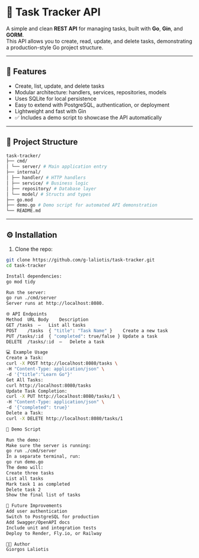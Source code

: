 # 📝 Task Tracker API

A simple and clean **REST API** for managing tasks, built with **Go**, **Gin**, and **GORM**.  
This API allows you to create, read, update, and delete tasks, demonstrating a production-style Go project structure.

---

## 🚀 Features

- Create, list, update, and delete tasks
- Modular architecture: handlers, services, repositories, models
- Uses SQLite for local persistence
- Easy to extend with PostgreSQL, authentication, or deployment
- Lightweight and fast with Gin
- ✅ Includes a demo script to showcase the API automatically

---

## 📂 Project Structure
```bash
task-tracker/
├── cmd/
│ └── server/ # Main application entry
├── internal/
│ ├── handler/ # HTTP handlers
│ ├── service/ # Business logic
│ ├── repository/ # Database layer
│ └── model/ # Structs and types
├── go.mod
├── demo.go # Demo script for automated API demonstration
└── README.md
```
---

## ⚙️ Installation

1. Clone the repo:

```bash
git clone https://github.com/g-laliotis/task-tracker.git
cd task-tracker

Install dependencies:
go mod tidy

Run the server:
go run ./cmd/server
Server runs at http://localhost:8080.

🌐 API Endpoints
Method	URL	Body	Description
GET	/tasks	—	List all tasks
POST	/tasks	{ "title": "Task Name" }	Create a new task
PUT	/tasks/:id	{ "completed": true/false }	Update a task
DELETE	/tasks/:id	—	Delete a task

💻 Example Usage
Create a Task:
curl -X POST http://localhost:8080/tasks \
-H "Content-Type: application/json" \
-d '{"title":"Learn Go"}'
Get All Tasks:
curl http://localhost:8080/tasks
Update Task Completion:
curl -X PUT http://localhost:8080/tasks/1 \
-H "Content-Type: application/json" \
-d '{"completed": true}'
Delete a Task:
curl -X DELETE http://localhost:8080/tasks/1

🧪 Demo Script

Run the demo:
Make sure the server is running:
go run ./cmd/server
In a separate terminal, run:
go run demo.go
The demo will:
Create three tasks
List all tasks
Mark task 1 as completed
Delete task 2
Show the final list of tasks

🧪 Future Improvements
Add user authentication
Switch to PostgreSQL for production
Add Swagger/OpenAPI docs
Include unit and integration tests
Deploy to Render, Fly.io, or Railway

🧑‍💻 Author
Giorgos Laliotis